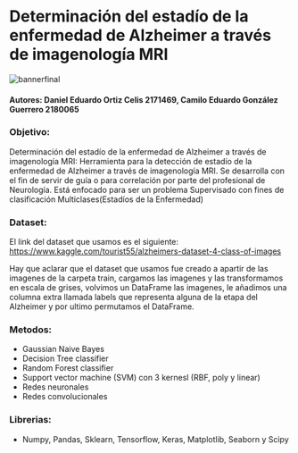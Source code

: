 # Determinación del estadío de la enfermedad de Alzheimer a través de imagenología MRI

![bannerfinal](https://user-images.githubusercontent.com/73614233/156931688-00cb3cb6-185d-43cb-a583-589f7a3aae59.png)

#### Autores: Daniel Eduardo Ortiz Celis 2171469, Camilo Eduardo González Guerrero 2180065

### Objetivo:
Determinación del estadío de la enfermedad de Alzheimer a través de imagenología MRI: 
Herramienta para la detección de estadío de la enfermedad de Alzheimer a través de imagenología MRI. Se desarrolla con el fin de servir de guía o para correlación por parte del profesional de Neurología. Está enfocado para ser un problema Supervisado con fines de clasificación Multiclases(Estadíos de la Enfermedad)

### Dataset: 
El link del dataset que usamos es el siguiente: https://www.kaggle.com/tourist55/alzheimers-dataset-4-class-of-images

Hay que aclarar que el dataset que usamos fue creado a apartir de las imagenes de la carpeta train, cargamos las imagenes y las transformamos en escala de grises, volvimos un DataFrame las imagenes, le añadimos una columna extra llamada labels que representa alguna de la etapa del Alzheimer y por ultimo permutamos el DataFrame.
### Metodos:
* Gaussian Naive Bayes
* Decision Tree classifier
* Random Forest classifier
* Support vector machine (SVM) con 3 kernesl (RBF, poly y linear)
* Redes neuronales
* Redes convolucionales

### Librerias:
* Numpy, Pandas, Sklearn, Tensorflow, Keras, Matplotlib, Seaborn y Scipy

